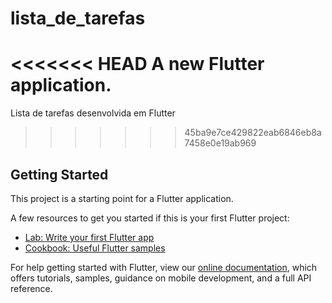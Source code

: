 # lista_de_tarefas

<<<<<<< HEAD
A new Flutter application.
=======
Lista de tarefas desenvolvida em Flutter
>>>>>>> 45ba9e7ce429822eab6846eb8a7458e0e19ab969

## Getting Started

This project is a starting point for a Flutter application.

A few resources to get you started if this is your first Flutter project:

- [Lab: Write your first Flutter app](https://flutter.dev/docs/get-started/codelab)
- [Cookbook: Useful Flutter samples](https://flutter.dev/docs/cookbook)

For help getting started with Flutter, view our 
[online documentation](https://flutter.dev/docs), which offers tutorials, 
samples, guidance on mobile development, and a full API reference.
